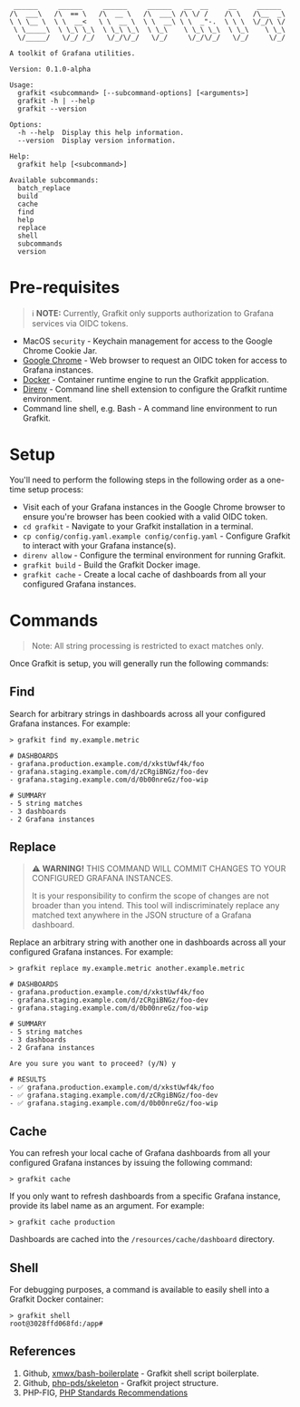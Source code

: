 ```
 ______     ______     ______     ______   __  __     __     ______
/\  ___\   /\  == \   /\  __ \   /\  ___\ /\ \/ /    /\ \   /\__  _\
\ \ \__ \  \ \  __<   \ \  __ \  \ \  __\ \ \  _"-.  \ \ \  \/_/\ \/
 \ \_____\  \ \_\ \_\  \ \_\ \_\  \ \_\    \ \_\ \_\  \ \_\    \ \_\
  \/_____/   \/_/ /_/   \/_/\/_/   \/_/     \/_/\/_/   \/_/     \/_/

A toolkit of Grafana utilities.

Version: 0.1.0-alpha

Usage:
  grafkit <subcommand> [--subcommand-options] [<arguments>]
  grafkit -h | --help
  grafkit --version

Options:
  -h --help  Display this help information.
  --version  Display version information.

Help:
  grafkit help [<subcommand>]

Available subcommands:
  batch_replace
  build
  cache
  find
  help
  replace
  shell
  subcommands
  version
```
# Pre-requisites
> ℹ️ **NOTE:** Currently, Grafkit only supports authorization to Grafana services via OIDC tokens.
- MacOS `security` - Keychain management for access to the Google Chrome Cookie Jar.
- [Google Chrome](https://www.google.com/chrome/) - Web browser to request an OIDC token for access to Grafana instances.
- [Docker](https://www.docker.com/) - Container runtime engine to run the Grafkit appplication.
- [Direnv](https://direnv.net/) - Command line shell extension to configure the Grafkit runtime environment.
- Command line shell, e.g. Bash - A command line environment to run Grafkit.

# Setup
You'll need to perform the following steps in the following order as a one-time setup process:
- Visit each of your Grafana instances in the Google Chrome browser to ensure you're browser has been cookied with a valid OIDC token.
- `cd grafkit` - Navigate to your Grafkit installation in a terminal.
- `cp config/config.yaml.example config/config.yaml` - Configure Grafkit to interact with your Grafana instance(s).
- `direnv allow` - Configure the terminal environment for running Grafkit.
- `grafkit build` - Build the Grafkit Docker image.
- `grafkit cache` - Create a local cache of dashboards from all your configured Grafana instances.

# Commands
> Note: All string processing is restricted to exact matches only.

Once Grafkit is setup, you will generally run the following commands:

## Find
Search for arbitrary strings in dashboards across all your configured Grafana instances. For example:
```
> grafkit find my.example.metric

# DASHBOARDS
- grafana.production.example.com/d/xkstUwf4k/foo
- grafana.staging.example.com/d/zCRgiBNGz/foo-dev
- grafana.staging.example.com/d/0b00nreGz/foo-wip

# SUMMARY
- 5 string matches
- 3 dashboards
- 2 Grafana instances
```
## Replace
> ⚠️ **WARNING!** THIS COMMAND WILL COMMIT CHANGES TO YOUR CONFIGURED GRAFANA INSTANCES.
> 
> It is your responsibility to confirm the scope of changes are not broader than you intend.
> This tool will indiscriminately replace any matched text anywhere in the JSON structure of a Grafana dashboard.

Replace an arbitrary string with another one in dashboards across all your configured Grafana instances. For example:
```
> grafkit replace my.example.metric another.example.metric

# DASHBOARDS
- grafana.production.example.com/d/xkstUwf4k/foo
- grafana.staging.example.com/d/zCRgiBNGz/foo-dev
- grafana.staging.example.com/d/0b00nreGz/foo-wip

# SUMMARY
- 5 string matches
- 3 dashboards
- 2 Grafana instances

Are you sure you want to proceed? (y/N) y

# RESULTS
- ✅ grafana.production.example.com/d/xkstUwf4k/foo
- ✅ grafana.staging.example.com/d/zCRgiBNGz/foo-dev
- ✅ grafana.staging.example.com/d/0b00nreGz/foo-wip
```
## Cache
You can refresh your local cache of Grafana dashboards from all your configured Grafana instances by issuing the following command:
```
> grafkit cache
```
If you only want to refresh dashboards from a specific Grafana instance, provide its label name as an argument. For example:
```
> grafkit cache production
```
Dashboards are cached into the `/resources/cache/dashboard` directory.

## Shell
For debugging purposes, a command is available to easily shell into a Grafkit Docker container:
```
> grafkit shell
root@3028ffd068fd:/app#
```
## References
1. Github, [xmwx/bash-boilerplate](https://github.com/xwmx/bash-boilerplate) - Grafkit shell script boilerplate.
2. Github, [php-pds/skeleton](https://github.com/php-pds/skeleton) - Grafkit project structure.
3. PHP-FIG, [PHP Standards Recommendations](https://www.php-fig.org/psr/)